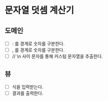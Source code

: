 # 문자열 덧셈 계산기


## 도메인
- [ ] : 를 경계로 숫자를 구분한다.
- [ ] , 를 경계로 숫자를 구분한다.
- [ ] // \n 사이 문자를 통해 커스텀 문자열을 추출한다.

## 뷰
- [ ] 식을 입력받는다.
- [ ] 결과를 출력한다.